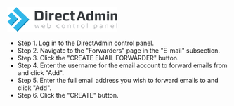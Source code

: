 <img src="/kb-images/directadmin/directadmin-logo.png" alt="DirectAdmin Logo" width="250"/>

* Step 1. Log in to the DirectAdmin control panel.
* Step 2. Navigate to the "Forwarders" page in the "E-mail" subsection.
* Step 3. Click the "CREATE EMAIL FORWARDER" button.
* Step 4. Enter the username for the email account to forward emails from and click "Add".
* Step 5. Enter the full email address you wish to forward emails to and click "Add".
* Step 6. Click the "CREATE" button.

